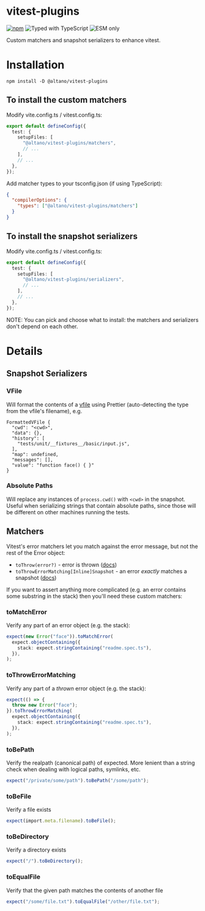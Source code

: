 # vitest-plugins

[![npm](https://badgen.net/npm/v/@altano/vitest-plugins)](https://www.npmjs.com/package/@altano/vitest-plugins) ![Typed with TypeScript](https://badgen.net/npm/types/@altano/vitest-plugins) ![ESM only](https://badgen.net/badge/module/esm%20only?icon=js)

Custom matchers and snapshot serializers to enhance vitest.

# Installation

```
npm install -D @altano/vitest-plugins
```

## To install the custom matchers

Modify vite.config.ts / vitest.config.ts:

```ts
export default defineConfig({
  test: {
    setupFiles: [
      "@altano/vitest-plugins/matchers",
      // ...
    ],
    // ...
  },
});
```

Add matcher types to your tsconfig.json (if using TypeScript):

```json
{
  "compilerOptions": {
    "types": ["@altano/vitest-plugins/matchers"]
  }
}
```

## To install the snapshot serializers

Modify vite.config.ts / vitest.config.ts:

```ts
export default defineConfig({
  test: {
    setupFiles: [
      "@altano/vitest-plugins/serializers",
      // ...
    ],
    // ...
  },
});
```

NOTE: You can pick and choose what to install: the matchers and serializers don't depend on each other.

# Details

## Snapshot Serializers

### VFile

Will format the contents of a [vfile](https://unifiedjs.com/explore/package/vfile/) using Prettier (auto-detecting the type from the vfile's filename), e.g.

```snap
FormattedVFile {
  "cwd": "<cwd>",
  "data": {},
  "history": [
    "tests/unit/__fixtures__/basic/input.js",
  ],
  "map": undefined,
  "messages": [],
  "value": "function face() { }"
}
```

### Absolute Paths

Will replace any instances of `process.cwd()` with `<cwd>` in the snapshot. Useful when serializing strings that contain absolute paths, since those will be different on other machines running the tests.

## Matchers

Vitest's error matchers let you match against the error message, but not the rest of the Error object:

- `toThrow(error?)` - error is thrown ([docs](https://jestjs.io/docs/expect#tothrowerror))
- `toThrowErrorMatching[Inline]Snapshot` - an error _exactly_ matches a snapshot ([docs](https://jestjs.io/docs/expect#tothrowerrormatchingsnapshothint))

If you want to assert anything more complicated (e.g. an error contains some substring in the stack) then you'll need these custom matchers:

### toMatchError

Verify any part of an error object (e.g. the stack):

```ts
expect(new Error("face")).toMatchError(
  expect.objectContaining({
    stack: expect.stringContaining("readme.spec.ts"),
  }),
);
```

### toThrowErrorMatching

Verify any part of a _thrown_ error object (e.g. the stack):

```ts
expect(() => {
  throw new Error("face");
}).toThrowErrorMatching(
  expect.objectContaining({
    stack: expect.stringContaining("readme.spec.ts"),
  }),
);
```

### toBePath

Verify the realpath (canonical path) of expected. More lenient than a string check when dealing with logical paths, symlinks, etc.

```ts
expect("/private/some/path").toBePath("/some/path");
```

### toBeFile

Verify a file exists

```ts
expect(import.meta.filename).toBeFile();
```

### toBeDirectory

Verify a directory exists

```ts
expect("/").toBeDirectory();
```

### toEqualFile

Verify that the given path matches the contents of another file

```ts
expect("/some/file.txt").toEqualFile("/other/file.txt");
```
